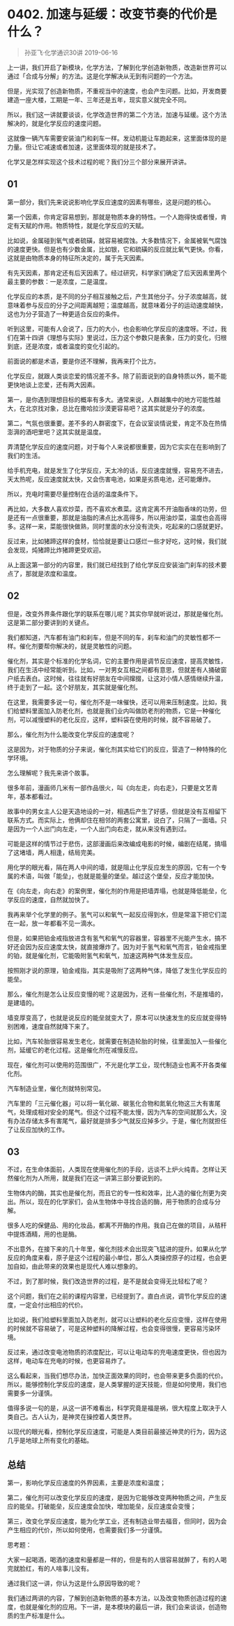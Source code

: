 # 0402. 加速与延缓：改变节奏的代价是什么？
> 孙亚飞·化学通识30讲
2019-06-16

上一讲，我们开启了新模块，化学方法，了解到化学创造新物质，改造新世界可以通过「合成与分解」的方法。这是化学解决从无到有问题的一个方法。

但是，光实现了创造新物质，不重视当中的速度，也会产生问题。比如，开发商要建造一座大楼，工期是一年、三年还是五年，现实意义就完全不同。

所以，我们这一讲就要谈谈，化学改造世界的第二个方法，加速与延缓。这个方法解决的，就是化学反应的速度问题。

这就像一辆汽车需要安装油门和刹车一样。发动机能让车跑起来，这里面体现的是力量。但让它减速或者加速，这里面体现的就是技术了。

化学又是怎样实现这个技术过程的呢？我们分三个部分来展开讲讲。

## 01

第一部分，我们先来说说影响化学反应速度的因素有哪些，这是问题的核心。

第一个因素，你肯定容易想到，那就是物质本身的特性。一个人跑得快或者慢，肯定有天赋的作用。物质特性，就是化学反应的天赋。

比如说，金属碰到氧气或者硫磺，就容易被腐蚀。大多数情况下，金属被氧气腐蚀的速度更快。但是也有少数金属，比如银，它和硫磺的反应就比氧气更快。你看，这就是由物质本身的特征所决定的，属于先天因素。

有先天因素，那肯定还有后天因素了。经过研究，科学家们确定了后天因素里两个最主要的参数：一是浓度，二是温度。

化学反应的本质，是不同的分子相互接触之后，产生其他分子。分子浓度越高，就意味着参与反应的分子之间距离越短；温度越高，就意味着分子的运动速度越快，这也为分子营造了一种更适合反应的条件。

听到这里，可能有人会说了，压力的大小，也会影响化学反应的速度呀。不过，我们在第十四讲《理想与实际》里说过，压力这个参数只是表象，压力的变化，归根到底，还是浓度，或者温度的变化引起的。

前面说的都是术语，要是你还不理解，我再来打个比方。

化学反应，就跟人类谈恋爱的情况差不多。除了前面说到的自身特质以外，能不能更快地谈上恋爱，还有两大因素。

第一，是你遇到理想目标的概率有多大。通常来说，人群越集中的地方可能性越大，在北京找对象，总比在撒哈拉沙漠更容易吧？这其实就是分子的浓度。

第二，气氛也很重要。差不多的人群密度下，在会议室谈情说爱，肯定不及在热情澎湃的酒吧里吧？这其实就是温度。

弄清楚化学反应的速度问题，对于每个人来说都很重要，因为它实实在在影响到了我们的生活。

给手机充电，就是发生了化学反应，天太冷的话，反应速度就慢，容易充不进去，天太热呢，反应速度就太快，又会伤害电池，如果是劣质电池，还可能爆炸。

所以，充电时需要尽量控制在合适的温度条件下。

再比如，大多数人喜欢炒菜，而不喜欢水煮菜。这肯定离不开油脂香味的功劳，但是还有一点很重要，那就是油脂的沸点比水高得多，所以用油炒菜，温度也会高得多。这样一来，菜能很快做熟，同时里面的水分没有流失，吃起来的口感就更好。

反过来，比如猪蹄这样的食材，恰恰就是要让口感烂一些才好吃，这时候，我们就会发现，炖猪蹄比炸猪蹄更受欢迎。

从上面这第一部分的内容里，我们就已经找到了给化学反应安装油门刹车的技术要点了，那就是浓度和温度。

## 02

但是，改变外界条件跟化学的联系在哪儿呢？其实你早就听说过，那就是催化剂。这是第二部分要讲到的关键点。

我们都知道，汽车都有油门和刹车，但是不同的车，刹车和油门的灵敏性都不一样。催化剂要帮你解决的，就是灵敏性的问题。

催化剂，其实是个标准的化学名词，它的主要作用是调节反应速度，提高灵敏性，我们在生活中经常能听到。比如，一对男女互相之间都有意思，但就差有人捅破窗户纸去表白。这时候，往往就有好朋友在中间撺掇，让这对小情人感情继续升温，终于走到了一起。这个好朋友，其实就是催化剂。

在这里，我需要多说一句，催化剂不是一味催快，还可以用来压制速度。比如，我们给塑料里面加入防老化剂，也就是我们业内叫做防老剂的物质，它是一种催化剂，可以减慢塑料的老化反应，这样，塑料袋在使用的时候，就不容易破了。

那么，催化剂为什么能改变化学反应的速度呢？

这是因为，对于物质的分子来说，催化剂其实给它们的反应，营造了一种特殊的化学环境。

怎么理解呢？我先来讲个故事。

很多年前，漫画师几米有一部作品很火，叫《向左走，向右走》，只要是文艺青年，基本都看过。

故事中的男女主人公是天造地设的一对，相遇后产生了好感，但就是没有互相留下联系方式。而实际上，他俩却住在相邻的两套公寓里，说白了，只隔了一面墙。只是因为一个人出门向左走，一个人出门向右走，就从来没有遇到过。

可能是这样的情节过于悲伤，这部漫画后来改编成电影的时候，编剧在结尾，搞塌了这堵墙，两人相逢，结局完美。

用化学的眼光看，隔在两人中间的墙，就是阻止化学反应发生的原因，它有一个专属的术语，叫做「能垒」，也就是能量的堡垒。越过这个堡垒，反应才能加快。

在《向左走，向右走》的案例里，催化剂的作用是把墙弄塌，也就是降低能垒，化学反应的速度，自然就加快了。

我再来举个化学里的例子。氢气可以和氧气一起反应得到水，但是常温下把它们混在一起，放一年都看不见一滴水。

但是，如果把铂金戒指放进含有氢气和氧气的容器里，容器里不光能产生水，搞不好还会因为反应速度太快，就直接爆炸了。因为对于氢气和氧气而言，铂金戒指里的铂，就是催化剂，它能吸附氢气和氧气，加速这两种气体发生反应。

按照刚才说的原理，铂金戒指，其实是吸附了这两种气体，降低了发生化学反应的能垒。

那么，催化剂是怎么让反应变慢的呢？这是因为，还有一些催化剂，不是推墙的，是建墙的。

墙变厚变高了，也就是说反应的能垒就变大了，原本可以快速发生的反应就变得特别困难，速度自然就降下来了。

比如，汽车轮胎很容易发生老化，就需要在制造轮胎的时候，往里面加入一些催化剂，延缓它的老化过程。这是催化剂在减慢反应。

现在，催化剂可以使用的范围很广，不光是化学工业，现代制造业也离不开各类催化剂。

汽车制造业里，催化剂就特别常见。

汽车里的「三元催化器」可以将一氧化碳、碳氢化合物和氮氧化物这三大有害尾气，处理成相对安全的尾气。但这个过程不能太慢，因为汽车的空间就那么大，没有办法存储太多有害尾气，最好就是排多少气就反应掉多少。于是，催化剂就担任了让反应加快的工作。

## 03

不过，在生命体面前，人类现在使用催化剂的手段，远谈不上炉火纯青。怎样让天然催化剂为人所用，就是我们在这一讲第三部分要说到的。

生物体内的酶，其实也是催化剂，而且它的专一性和效率，比人造的催化剂更为突出。所以，现在的化学家们，会从生物体中寻找合适的酶，用于物质的合成与分解。

很多人吃的保健品、用的化妆品，都离不开酶的作用。我自己在做的项目，从秸秆中提炼酒精，用的也是酶。

不出意外，在接下来的几十年里，催化剂技术会出现突飞猛进的提升。如果从化学反应的角度来看，原子是这个过程的最小单位，那么人类操控原子的过程，也会更加自如，由此带来的效果也是现代人难以想象的。

不过，到了那时候，我们改造世界的过程，是不是就会变得无比轻松了呢？

这个问题，我们在之前的课程内容里，已经提到了。直白点说，调节化学反应的速度，一定会付出相应的代价。

比如说，我们给塑料里面加入防老剂，就可以让塑料的老化反应变慢，这样在使用的时候就不容易破了，可是这种塑料的降解过程，也会变得很慢，更容易污染环境。

反过来，通过改变电池物质的浓度配比，可以让电动车的充电速度更快，但也因为这样，电动车在充电的时候，也更容易炸了。

这么看起来，当我们想尽办法，加快正面效果的同时，也会带来更多负面的代价。所以，能够控制化学反应的速度，是人类掌握的逆天技能，但是如何使用，我们也需要多一分谨慎。

值得多说一句的是，从这一讲不难看出，科学究竟是福是祸，很大程度上取决于人类自己。古人认为，是神灵在操控着人类世界。

以现代的眼光看，控制化学反应速度，可能是人类目前最接近神灵的行为，因为这几乎是地球上所有变化的基础。

## 总结

第一，影响化学反应速度的外界因素，主要是浓度和温度；

第二，催化剂可以改变化学反应的速度，是因为它能够改变两种物质之间，产生反应的能垒。打破能垒，反应速度会加快，增加能垒，反应速度会变慢；

第三，改变化学反应速度，能为化学工业，还有制造业带去福音，但同时，因为会产生相应的代价，所以如何使用，也需要我们多一分谨慎。

思考题：

大家一起喝酒，喝酒的速度和量都是一样的，但是有的人很容易就醉了，有的人喝完就脸红，有的人啥事儿没有。

通过我们这一讲，你认为这是什么原因导致的呢？

我们通过两讲的内容，了解到创造新物质的基本方法，以及改变物质创造过程的速度，也就是催化剂的应用。下一讲，是本模块的最后一讲，我们会来谈谈，创造物质的生产标准是什么。
